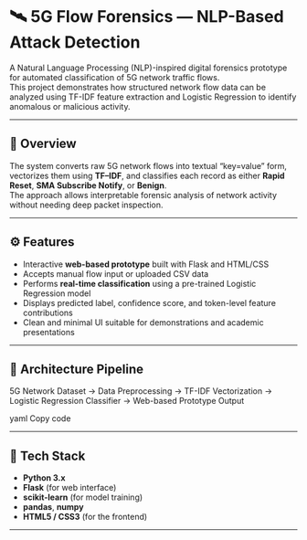 # 🛰️ 5G Flow Forensics — NLP-Based Attack Detection

A Natural Language Processing (NLP)-inspired digital forensics prototype for automated classification of 5G network traffic flows.  
This project demonstrates how structured network flow data can be analyzed using TF-IDF feature extraction and Logistic Regression to identify anomalous or malicious activity.

---

## 🧠 Overview

The system converts raw 5G network flows into textual “key=value” form, vectorizes them using **TF–IDF**, and classifies each record as either **Rapid Reset**, **SMA Subscribe Notify**, or **Benign**.  
The approach allows interpretable forensic analysis of network activity without needing deep packet inspection.

---

## ⚙️ Features

- Interactive **web-based prototype** built with Flask and HTML/CSS  
- Accepts manual flow input or uploaded CSV data  
- Performs **real-time classification** using a pre-trained Logistic Regression model  
- Displays predicted label, confidence score, and token-level feature contributions  
- Clean and minimal UI suitable for demonstrations and academic presentations  

---

## 🧩 Architecture Pipeline

5G Network Dataset → Data Preprocessing → TF-IDF Vectorization → Logistic Regression Classifier → Web-based Prototype Output

yaml
Copy code

---

## 🧰 Tech Stack

- **Python 3.x**
- **Flask** (for web interface)
- **scikit-learn** (for model training)
- **pandas**, **numpy**
- **HTML5 / CSS3** (for the frontend)

---


